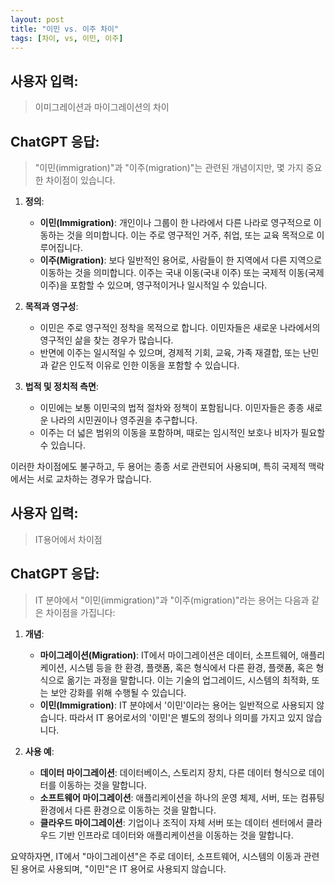 ```yaml
---
layout: post
title: "이민 vs. 이주 차이"
tags: [차이, vs, 이민, 이주]
---
```


## 사용자 입력:
> 이미그레이션과 마이그레이션의 차이

## ChatGPT 응답:
> "이민(immigration)"과 "이주(migration)"는 관련된 개념이지만, 몇 가지 중요한 차이점이 있습니다.

1. **정의**:
   - **이민(Immigration)**: 개인이나 그룹이 한 나라에서 다른 나라로 영구적으로 이동하는 것을 의미합니다. 이는 주로 영구적인 거주, 취업, 또는 교육 목적으로 이루어집니다.
   - **이주(Migration)**: 보다 일반적인 용어로, 사람들이 한 지역에서 다른 지역으로 이동하는 것을 의미합니다. 이주는 국내 이동(국내 이주) 또는 국제적 이동(국제 이주)을 포함할 수 있으며, 영구적이거나 일시적일 수 있습니다.

2. **목적과 영구성**:
   - 이민은 주로 영구적인 정착을 목적으로 합니다. 이민자들은 새로운 나라에서의 영구적인 삶을 찾는 경우가 많습니다.
   - 반면에 이주는 일시적일 수 있으며, 경제적 기회, 교육, 가족 재결합, 또는 난민과 같은 인도적 이유로 인한 이동을 포함할 수 있습니다.

3. **법적 및 정치적 측면**:
   - 이민에는 보통 이민국의 법적 절차와 정책이 포함됩니다. 이민자들은 종종 새로운 나라의 시민권이나 영주권을 추구합니다.
   - 이주는 더 넓은 범위의 이동을 포함하며, 때로는 임시적인 보호나 비자가 필요할 수 있습니다.

이러한 차이점에도 불구하고, 두 용어는 종종 서로 관련되어 사용되며, 특히 국제적 맥락에서는 서로 교차하는 경우가 많습니다.

## 사용자 입력:
> IT용어에서 차이점

## ChatGPT 응답:
> IT 분야에서 "이민(immigration)"과 "이주(migration)"라는 용어는 다음과 같은 차이점을 가집니다:

1. **개념**:
   - **마이그레이션(Migration)**: IT에서 마이그레이션은 데이터, 소프트웨어, 애플리케이션, 시스템 등을 한 환경, 플랫폼, 혹은 형식에서 다른 환경, 플랫폼, 혹은 형식으로 옮기는 과정을 말합니다. 이는 기술의 업그레이드, 시스템의 최적화, 또는 보안 강화를 위해 수행될 수 있습니다.
   - **이민(Immigration)**: IT 분야에서 '이민'이라는 용어는 일반적으로 사용되지 않습니다. 따라서 IT 용어로서의 '이민'은 별도의 정의나 의미를 가지고 있지 않습니다.

2. **사용 예**:
   - **데이터 마이그레이션**: 데이터베이스, 스토리지 장치, 다른 데이터 형식으로 데이터를 이동하는 것을 말합니다.
   - **소프트웨어 마이그레이션**: 애플리케이션을 하나의 운영 체제, 서버, 또는 컴퓨팅 환경에서 다른 환경으로 이동하는 것을 말합니다.
   - **클라우드 마이그레이션**: 기업이나 조직이 자체 서버 또는 데이터 센터에서 클라우드 기반 인프라로 데이터와 애플리케이션을 이동하는 것을 말합니다.

요약하자면, IT에서 "마이그레이션"은 주로 데이터, 소프트웨어, 시스템의 이동과 관련된 용어로 사용되며, "이민"은 IT 용어로 사용되지 않습니다.

